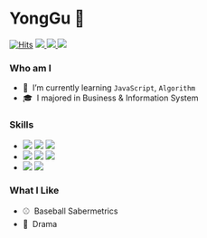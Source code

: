 <!-- ![header](https://capsule-render.vercel.app/api?type=soft&color=_000000&height=100&section=header&text=YongGu&fontColor=C30452&fontAlign=18&fontSize=70&animation=twinkling) -->

# YongGu 🤔
[![Hits](https://hits.seeyoufarm.com/api/count/incr/badge.svg?url=https%3A%2F%2Fgithub.com%2Fpsy-g%2Fhit-counter&count_bg=%23000000&title_bg=%23C30452&icon=&icon_color=%23E7E7E7&title=hits&edge_flat=false)](https://hits.seeyoufarm.com)
<a href="https://wonderfulharu.tistory.com/" target="_blank">
  <img src="https://img.shields.io/badge/Blog-C30452?style=flat-square&logo=Houzz&logoColor=fafafa"/>
</a>
<a href="mailto:psykyg@gmail.com" target="_blank">
  <img src="https://img.shields.io/badge/Email-30A9DE?style=flat-square&logo=Gmail&logoColor=fafafa"/>
</a>
<a href="https://github.com/psy-g/" target="_blank">
  <img src="https://img.shields.io/badge/Github-008c9e?style=flat-square&logo=Github&logoColor=fafafa"/>
</a>

### Who am I
- 🌱 &nbsp;I’m currently learning `JavaScript`, `Algorithm`
- 🎓 &nbsp;I majored in Business & Information System

### Skills
- <img src="https://img.shields.io/badge/React-3766AB?style=flat-square&logo=React&logoColor=white"/> <img src="https://img.shields.io/badge/css-47b8e0?style=flat-square&logo=CSS3&logoColor=white"/> <img src="https://img.shields.io/badge/Next.js-000000?style=flat-square&logo=Next.js&logoColor=white"/>
- <img src="https://img.shields.io/badge/MySQL-4479A1?style=flat-square&logo=MySQL&logoColor=white"/> <img src="https://img.shields.io/badge/aws-232F3E?style=flat-square&logo=AmazonAWS&logoColor=white"/> <img src="https://img.shields.io/badge/Git-F05032?style=flat-square&logo=Git&logoColor=white"/>  
- <img src="https://img.shields.io/badge/JavaScript-F7DF1E?style=flat-square&logo=JavaScript&logoColor=white"/> <img src="https://img.shields.io/badge/TypeScript-3178C6?style=flat-square&logo=TypeScript&logoColor=white"/>

### What I Like
- ⚾ &nbsp;Baseball Sabermetrics
- 🎥 &nbsp;Drama

<!-- <h3 align="left">💪&nbsp;&nbsp;Skills</h3>
<p align="left">
  <img src="https://img.shields.io/badge/React-3766AB?style=flat-square&logo=React&logoColor=white"/>
  <img src="https://img.shields.io/badge/css-47b8e0?style=flat-square&logo=CSS3&logoColor=white"/>
  <img src="https://img.shields.io/badge/Next.js-000000?style=flat-square&logo=Next.js&logoColor=white"/>
  <br/>
  <img src="https://img.shields.io/badge/MySQL-4479A1?style=flat-square&logo=MySQL&logoColor=white"/>
  <img src="https://img.shields.io/badge/aws-232F3E?style=flat-square&logo=AmazonAWS&logoColor=white"/>
  <img src="https://img.shields.io/badge/Git-F05032?style=flat-square&logo=Git&logoColor=white"/>  
  <br/>
  <img src="https://img.shields.io/badge/JavaScript-F7DF1E?style=flat-square&logo=JavaScript&logoColor=white"/>
  <img src="https://img.shields.io/badge/TypeScript-3178C6?style=flat-square&logo=TypeScript&logoColor=white"/>
</p> -->

<!-- <h3 align="left">🤖&nbsp;&nbsp;Me</h3>
<p align="left">
  <a href="https://wonderfulharu.tistory.com/" target="_blank">
    <img src="https://img.shields.io/badge/Blog-C30452?style=flat-square&logo=Houzz&logoColor=fafafa"/>
  </a>
  <a href="mailto:psykyg@gmail.com" target="_blank">
    <img src="https://img.shields.io/badge/Email-30A9DE?style=flat-square&logo=Gmail&logoColor=fafafa"/>
  </a>
  <a href="https://github.com/psy-g/" target="_blank">
    <img src="https://img.shields.io/badge/Github-008c9e?style=flat-square&logo=Github&logoColor=fafafa"/>
  </a>  
</p> -->

<!-- [![Hits](https://hits.seeyoufarm.com/api/count/incr/badge.svg?url=https%3A%2F%2Fgithub.com%2Fpsy-g%2Fhit-counter&count_bg=%23000000&title_bg=%23C30452&icon=&icon_color=%23E7E7E7&title=hits&edge_flat=false)](https://hits.seeyoufarm.com) -->


<!--
**psy-g/psy-g** is a ✨ _special_ ✨ repository because its `README.md` (this file) appears on your GitHub profile.

Here are some ideas to get you started:

- 🔭 I’m currently working on ...
- 🌱 I’m currently learning ...
- 👯 I’m looking to collaborate on ...
- 🤔 I’m looking for help with ...
- 💬 Ask me about ...
- 📫 How to reach me: ...
- 😄 Pronouns: ...
- ⚡ Fun fact: ...
-->
